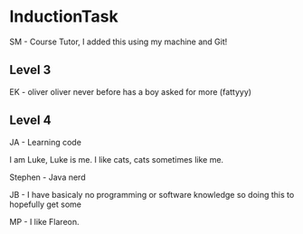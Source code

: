 # InductionTask
SM - Course Tutor, I added this using my machine and Git!
## Level 3

EK - oliver oliver never before has a boy asked for more (fattyyy)

## Level 4
JA - Learning code

I am Luke, Luke is me. I like cats, cats sometimes like me.

Stephen - Java nerd

JB - I have basicaly no programming or software knowledge so doing this to hopefully get some

MP - I like Flareon. 
